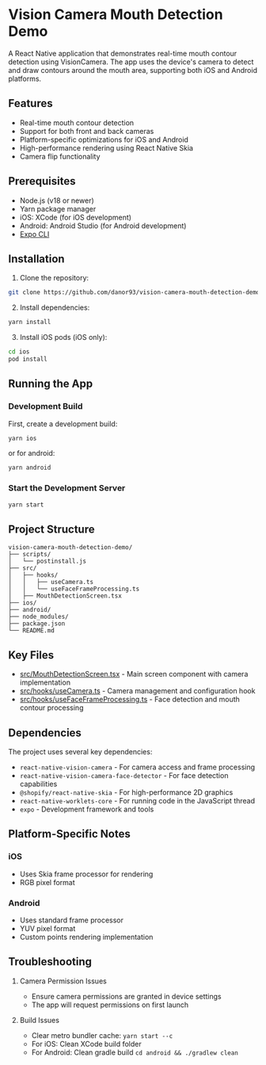 # Vision Camera Mouth Detection Demo

A React Native application that demonstrates real-time mouth contour detection using VisionCamera. The app uses the device's camera to detect and draw contours around the mouth area, supporting both iOS and Android platforms.

## Features

- Real-time mouth contour detection
- Support for both front and back cameras
- Platform-specific optimizations for iOS and Android
- High-performance rendering using React Native Skia
- Camera flip functionality

## Prerequisites

- Node.js (v18 or newer)
- Yarn package manager
- iOS: XCode (for iOS development)
- Android: Android Studio (for Android development)
- [Expo CLI](https://docs.expo.dev/get-started/installation/)

## Installation

1. Clone the repository:

```bash
git clone https://github.com/danor93/vision-camera-mouth-detection-demo.git
```

2. Install dependencies:

```bash
yarn install
```

3. Install iOS pods (iOS only):

```bash
cd ios
pod install
```

## Running the App

### Development Build

First, create a development build:

```bash
yarn ios
```

or for android:

```bash
yarn android
```

### Start the Development Server

```bash
yarn start
```

## Project Structure

```tree
vision-camera-mouth-detection-demo/
├── scripts/
│   └── postinstall.js
├── src/
│   ├── hooks/
│   │   ├── useCamera.ts
│   │   └── useFaceFrameProcessing.ts
│   ├── MouthDetectionScreen.tsx
├── ios/
├── android/
├── node_modules/
├── package.json
└── README.md
```

## Key Files

- [src/MouthDetectionScreen.tsx](./src/MouthDetectionScreen.tsx) - Main screen component with camera implementation
- [src/hooks/useCamera.ts](./src/hooks/useCamera.ts) - Camera management and configuration hook
- [src/hooks/useFaceFrameProcessing.ts](./src/hooks/useFaceFrameProcessing.ts) - Face detection and mouth contour processing

## Dependencies

The project uses several key dependencies:

- `react-native-vision-camera` - For camera access and frame processing
- `react-native-vision-camera-face-detector` - For face detection capabilities
- `@shopify/react-native-skia` - For high-performance 2D graphics
- `react-native-worklets-core` - For running code in the JavaScript thread
- `expo` - Development framework and tools

## Platform-Specific Notes

### iOS

- Uses Skia frame processor for rendering
- RGB pixel format

### Android

- Uses standard frame processor
- YUV pixel format
- Custom points rendering implementation

## Troubleshooting

1. Camera Permission Issues

   - Ensure camera permissions are granted in device settings
   - The app will request permissions on first launch

2. Build Issues
   - Clear metro bundler cache: `yarn start --c`
   - For iOS: Clean XCode build folder
   - For Android: Clean gradle build `cd android && ./gradlew clean`
